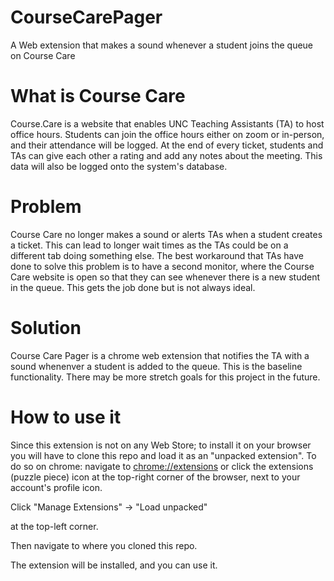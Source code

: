 # CourseCarePager

A Web extension that makes a sound whenever a student joins the queue on Course Care

# What is Course Care

Course.Care is a website that enables UNC Teaching Assistants (TA) to host office hours. Students can join the office hours either on zoom or in-person, and their attendance will be logged. At the end of every ticket, students and TAs can give each other a rating and add any notes about the meeting. This data will also be logged onto the system's database.

# Problem

Course Care no longer makes a sound or alerts TAs when a student creates a ticket. This can lead to longer wait times as the TAs could be on a different tab doing something else. The best workaround that TAs have done to solve this problem is to have a second monitor, where the Course Care website is open so that they can see whenever there is a new student in the queue. This gets the job done but is not always ideal.

# Solution

Course Care Pager is a chrome web extension that notifies the TA with a sound whenenver a student is added to the queue. This is the baseline functionality. There may be more stretch goals for this project in the future.

# How to use it

Since this extension is not on any Web Store; to install it on your browser you will have to clone this repo and load it as an "unpacked extension". To do so on chrome: navigate to
[chrome://extensions](chrome://extensions)
or
click the extensions (puzzle piece) icon at the top-right corner of the browser, next to your account's profile icon.

Click "Manage Extensions" -> "Load unpacked"

at the top-left corner.

Then navigate to where you cloned this repo.

The extension will be installed, and you can use it.
